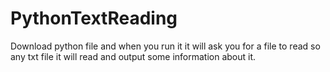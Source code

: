 # PythonTextReading
Download python file and when you run it it will ask you for a file to read so any txt file it will read and output some
information about it. 
